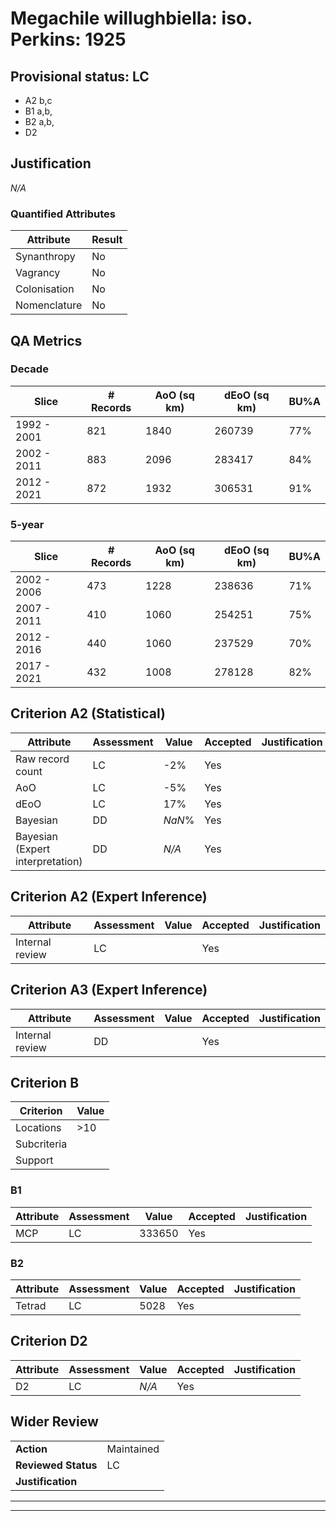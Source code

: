 # Megachile willughbiella: iso. Perkins: 1925
## Provisional status: LC
- A2 b,c
- B1 a,b, 
- B2 a,b, 
- D2

## Justification
*N/A*
### Quantified Attributes
|Attribute|Result|
|---|---|
|Synanthropy|No|
|Vagrancy|No|
|Colonisation|No|
|Nomenclature|No|
## QA Metrics
### Decade
| Slice | # Records | AoO (sq km) | dEoO (sq km) |BU%A |
|---|---|---|---|---|
|1992 - 2001|821|1840|260739|77%|
|2002 - 2011|883|2096|283417|84%|
|2012 - 2021|872|1932|306531|91%|
### 5-year
| Slice | # Records | AoO (sq km) | dEoO (sq km) |BU%A |
|---|---|---|---|---|
|2002 - 2006|473|1228|238636|71%|
|2007 - 2011|410|1060|254251|75%|
|2012 - 2016|440|1060|237529|70%|
|2017 - 2021|432|1008|278128|82%|
## Criterion A2 (Statistical)
|Attribute|Assessment|Value|Accepted|Justification
|---|---|---|---|---|
|Raw record count|LC|-2%|Yes||
|AoO|LC|-5%|Yes||
|dEoO|LC|17%|Yes||
|Bayesian|DD|*NaN*%|Yes||
|Bayesian (Expert interpretation)|DD|*N/A*|Yes||
## Criterion A2 (Expert Inference)
|Attribute|Assessment|Value|Accepted|Justification
|---|---|---|---|---|
|Internal review|LC||Yes||
## Criterion A3 (Expert Inference)
|Attribute|Assessment|Value|Accepted|Justification
|---|---|---|---|---|
|Internal review|DD||Yes||
## Criterion B
|Criterion| Value|
|---|---|
|Locations|>10|
|Subcriteria||
|Support||
### B1
|Attribute|Assessment|Value|Accepted|Justification
|---|---|---|---|---|
|MCP|LC|333650|Yes||
### B2
|Attribute|Assessment|Value|Accepted|Justification
|---|---|---|---|---|
|Tetrad|LC|5028|Yes||
## Criterion D2
|Attribute|Assessment|Value|Accepted|Justification
|---|---|---|---|---|
|D2|LC|*N/A*|Yes||
## Wider Review
|  |  |
|---|---|
|**Action**|Maintained|
|**Reviewed Status**|LC|
|**Justification**||
---
 ---
 <br><br>
 
